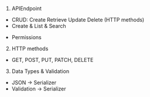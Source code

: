 1. APIEndpoint
  - CRUD: Create Retrieve Update Delete (HTTP methods)
  - Create & List & Search

  + Permissions

2. HTTP methods
  - GET, POST, PUT, PATCH, DELETE

3. Data Types & Validation
  - JSON -> Serializer
  - Validation -> Serializer

